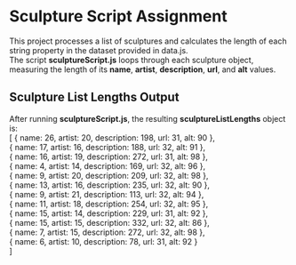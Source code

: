 # Sculpture Script Assignment  

This project processes a list of sculptures and calculates the length of each string property in the dataset provided in data.js. <br> The script **sculptureScript.js** loops through each sculpture object, measuring the length of its **name**, **artist**, **description**, **url**, and **alt** values.  

## Sculpture List Lengths Output  

After running **sculptureScript.js**, the resulting **sculptureListLengths** object is:  
[
  { name: 26, artist: 20, description: 198, url: 31, alt: 90 }, <br>
  { name: 17, artist: 16, description: 188, url: 32, alt: 91 }, <br>
  { name: 16, artist: 19, description: 272, url: 31, alt: 98 }, <br>
  { name: 4, artist: 14, description: 169, url: 32, alt: 96 }, <br>
  { name: 9, artist: 20, description: 209, url: 32, alt: 98 }, <br>
  { name: 13, artist: 16, description: 235, url: 32, alt: 90 }, <br>
  { name: 9, artist: 21, description: 113, url: 32, alt: 94 }, <br>
  { name: 11, artist: 18, description: 254, url: 32, alt: 95 }, <br>
  { name: 15, artist: 14, description: 229, url: 31, alt: 92 }, <br>
  { name: 15, artist: 15, description: 332, url: 32, alt: 86 }, <br>
  { name: 7, artist: 15, description: 272, url: 32, alt: 98 }, <br>
  { name: 6, artist: 10, description: 78, url: 31, alt: 92 } <br>
]
